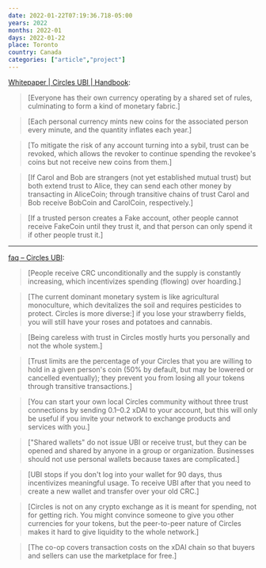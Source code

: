 ```yaml
---
date: 2022-01-22T07:19:36.718-05:00
years: 2022
months: 2022-01
days: 2022-01-22
place: Toronto
country: Canada
categories: ["article","project"]
---
```

[Whitepaper | Circles UBI | Handbook](https://handbook.joincircles.net/docs/developers/whitepaper/):

> [Everyone has their own currency operating by a shared set of rules, culminating to form a kind of monetary fabric.]

> [Each personal currency mints new coins for the associated person every minute, and the quantity inflates each year.]

> [To mitigate the risk of any account turning into a sybil, trust can be revoked, which allows the revoker to continue spending the revokee's coins but not receive new coins from them.]

> [If Carol and Bob are strangers (not yet established mutual trust) but both extend trust to Alice, they can send each other money by transacting in AliceCoin; through transitive chains of trust Carol and Bob receive BobCoin and CarolCoin, respectively.]

> [If a trusted person creates a Fake account, other people cannot receive FakeCoin until they trust it, and that person can only spend it if other people trust it.]

---

[faq – Circles UBI](https://joincircles.net/faq/):


> [People receive CRC unconditionally and the supply is constantly increasing, which incentivizes spending (flowing) over hoarding.]

> [The current dominant monetary system is like agricultural monoculture, which devitalizes the soil and requires pesticides to protect. Circles is more diverse:] if you lose your strawberry fields, you will still have your roses and potatoes and cannabis.

> [Being careless with trust in Circles mostly hurts you personally and not the whole system.]

> [Trust limits are the percentage of your Circles that you are willing to hold in a given person's coin (50% by default, but may be lowered or cancelled eventually); they prevent you from losing all your tokens through transitive transactions.]

> [You can start your own local Circles community without three trust connections by sending 0.1–0.2 xDAI to your account, but this will only be useful if you invite your network to exchange products and services with you.]

> ["Shared wallets" do not issue UBI or receive trust, but they can be opened and shared by anyone in a group or organization. Businesses should not use personal wallets because taxes are complicated.]

> [UBI stops if you don't log into your wallet for 90 days, thus incentivizes meaningful usage. To receive UBI after that you need to create a new wallet and transfer over your old CRC.]

> [Circles is not on any crypto exchange as it is meant for spending, not for getting rich. You might convince someone to give you other currencies for your tokens, but the peer-to-peer nature of Circles makes it hard to give liquidity to the whole network.]

> [The co-op covers transaction costs on the xDAI chain so that buyers and sellers can use the marketplace for free.]
